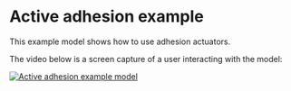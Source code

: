 # Active adhesion example

This example model shows how to use adhesion actuators.

The video below is a screen capture of a user interacting with the model:


[![Active adhesion example model](https://img.youtube.com/vi/HdBue4MUZys/0.jpg)](https://www.youtube.com/watch?v=HdBue4MUZys)

